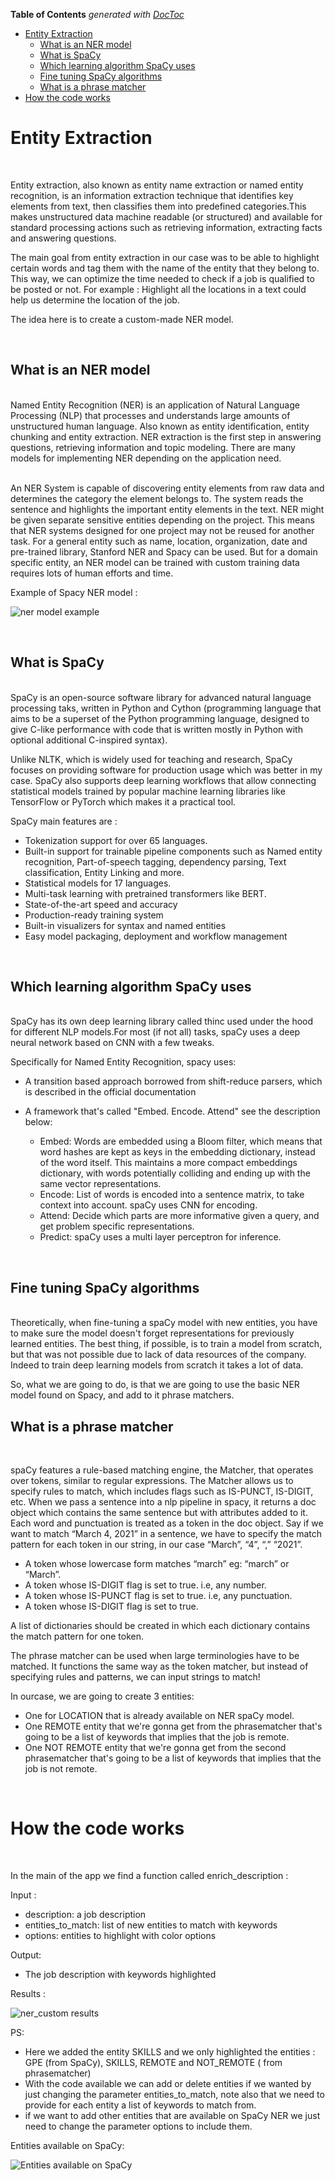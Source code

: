 **Table of Contents**  *generated with [DocToc](https://github.com/thlorenz/doctoc)*

- [Entity Extraction](#entity-extraction)
  - [What is an NER model](#what-is-an-ner-model)
  - [What is SpaCy](#what-is-spacy)
  - [Which learning algorithm SpaCy uses](#which-learning-algorithm-spacy-uses)
  - [Fine tuning SpaCy algorithms](#fine-tuning-spacy-algorithms)
  - [What is a phrase matcher](#what-is-a-phrase-matcher)
- [How the code works](#how-the-code-works)




# Entity Extraction

<br/>

Entity extraction, also known as entity name extraction or named entity recognition, is an information extraction technique that identifies key elements from text, then classifies them into predefined categories.This makes unstructured data machine readable (or structured) and available for standard processing actions such as retrieving information, extracting facts and answering questions.

The main goal from entity extraction in our case was to be able to highlight certain words and tag them with the name of the entity that they belong to. This way, we can optimize the time needed to check if a job is qualified to be posted or not. For example : Highlight all the locations in a text could help us determine the location of the job.

The idea here is to create a custom-made NER model.

<br/>

## What is an NER model

<br/>
Named Entity Recognition (NER) is an application of Natural Language Processing (NLP) that processes and understands large amounts of unstructured human language. Also known as entity identification, entity chunking and entity extraction. NER extraction is the first step in answering questions, retrieving information and topic modeling. There are many models for implementing NER depending on the application need. 
<br/>

<br/>

An NER System is capable of discovering entity elements from raw data and determines the category the element belongs to. The system reads the sentence and highlights the important entity elements in the text. NER might be given separate sensitive entities depending on the project. This means that NER systems designed for one project may not be reused for another task. For a general entity such as name, location, organization, date and pre-trained library, Stanford NER and Spacy can be used. But for a domain specific entity, an NER model can be trained with custom training data requires lots of human efforts and time.

Example of Spacy NER model :

![ner model example](screenshots/ner.png)


<br/>

## What is SpaCy 

<br/>
SpaCy is an open-source software library for advanced natural language processing taks, written in Python and Cython (programming language that aims to be a superset of the Python programming language, designed to give C-like performance with code that is written mostly in Python with optional additional C-inspired syntax). 


Unlike NLTK, which is widely used for teaching and research, SpaCy focuses on providing software for production usage which was better in my case. SpaCy also supports deep learning workflows that allow connecting statistical models trained by popular machine learning libraries like TensorFlow or PyTorch which makes it a practical tool. 

SpaCy main features are : 

  - Tokenization support for over 65 languages.
  - Built-in support for trainable pipeline components such as Named entity recognition, Part-of-speech tagging, dependency parsing, Text classification, Entity Linking and more.
  - Statistical models for 17 languages.
  - Multi-task learning with pretrained transformers like BERT.
  - State-of-the-art speed and accuracy
  - Production-ready training system
  - Built-in visualizers for syntax and named entities
  - Easy model packaging, deployment and workflow management
<br/>

## Which learning algorithm SpaCy uses

<br/>
SpaCy has its own deep learning library called thinc  used under the hood for different NLP models.For most (if not all) tasks, spaCy uses a deep neural network based on CNN with a few tweaks. 

Specifically for Named Entity Recognition, spacy uses:
   
  - A transition based approach borrowed from shift-reduce parsers, which is described in the official documentation 

  - A framework that's called "Embed. Encode. Attend" see the description below:
      - Embed: Words are embedded using a Bloom filter, which means that word hashes are kept as keys in the embedding dictionary, instead of the word itself. This maintains a more compact embeddings dictionary, with words potentially colliding and ending up with the same vector representations.
      - Encode: List of words is encoded into a sentence matrix, to take context into account. spaCy uses CNN for encoding.
      - Attend: Decide which parts are more informative given a query, and get problem specific representations.
      - Predict: spaCy uses a multi layer perceptron for inference.

<br/>

## Fine tuning SpaCy algorithms  
<br/>
Theoretically, when fine-tuning a spaCy model with new entities, you have to make sure the model doesn't forget representations for previously learned entities. The best thing, if possible, is to train a model from scratch, but that was not possible due to lack of data resources of the company. Indeed to train deep learning models from scratch it takes a lot of data. 

So, what we are going to do, is that we are going to use the basic NER model found on Spacy, and add to it phrase matchers.
<br/>

## What is a phrase matcher

<br/>

spaCy features a rule-based matching engine, the Matcher, that operates over tokens, similar to regular expressions. The Matcher allows us to specify rules to match, which includes flags such as IS-PUNCT, IS-DIGIT, etc.
When we pass a sentence into a nlp pipeline in spacy, it returns a doc object which contains the same sentence but with attributes added to it. Each word and punctuation is treated as a token in the doc object. Say if we want to match “March 4, 2021” in a sentence, we have to specify the match pattern for each token in our string, in our case “March”, “4”, “,” “2021”.
     
  - A token whose lowercase form matches “march” eg: “march” or “March”.
  - A token whose IS-DIGIT flag is set to true. i.e, any number.
  - A token whose IS-PUNCT flag is set to true. i.e, any punctuation.
  - A token whose IS-DIGIT flag is set to true.

 A list of dictionaries should be created in which each dictionary contains the match pattern for one token.
 
 
 The phrase matcher can be used when large terminologies have to be matched. It functions the same way as the token matcher, but instead of specifying rules and patterns, we can input strings to match!
 
 
 In ourcase, we are going to create 3 entities:
    
  - One for LOCATION that is already available on NER spaCy model.
  - One REMOTE entity that we're gonna get from the phrasematcher that's going to be a list of keywords that implies that the job is remote.
  - One NOT REMOTE entity that we're gonna get from the second phrasematcher that's going to be a list of keywords that implies that the job is not remote.
 
<br/>

# How the code works 
<br/>

In the main of the app we find a function called enrich_description : 

Input : 
- description: a job description
- entities_to_match: list of new entities to match with keywords
- options: entities to highlight with color options

Output:
- The job description with keywords highlighted 


Results : 

![ner_custom results](screenshots/ner_custum.png)

PS:
- Here we added the entity SKILLS and we only highlighted the entities : GPE (from SpaCy), SKILLS, REMOTE and NOT_REMOTE ( from phrasematcher) 
- With the code available we can add or delete entities if we wanted by just changing the parameter entities_to_match, note also  that we need to provide for each entity a list of keywords to match from.
- if we want to add other entities that are available on SpaCy NER we just need to change the parameter options to include them. 

Entities available on SpaCy:


![Entities available on SpaCy](screenshots/spacy_ner.png)



<br/>

